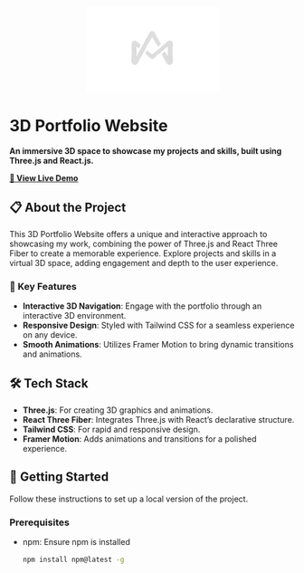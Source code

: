 <div align="center">
    <a href="https://github.com/arsath0206/3d-portfolio">
        <img src="src/assets/arsath02.png" alt="3D Portfolio Logo" width="235" height="150">
    </a>
</div>

# 3D Portfolio Website

**An immersive 3D space to showcase my projects and skills, built using Three.js and React.js.**

[**🚀 View Live Demo**](https://arsath.vercel.app/)

## 📋 About the Project

This 3D Portfolio Website offers a unique and interactive approach to showcasing my work, combining the power of Three.js and React Three Fiber to create a memorable experience. Explore projects and skills in a virtual 3D space, adding engagement and depth to the user experience.

### 🌟 Key Features

- **Interactive 3D Navigation**: Engage with the portfolio through an interactive 3D environment.
- **Responsive Design**: Styled with Tailwind CSS for a seamless experience on any device.
- **Smooth Animations**: Utilizes Framer Motion to bring dynamic transitions and animations.

## 🛠 Tech Stack

- **Three.js**: For creating 3D graphics and animations.
- **React Three Fiber**: Integrates Three.js with React’s declarative structure.
- **Tailwind CSS**: For rapid and responsive design.
- **Framer Motion**: Adds animations and transitions for a polished experience.

## 🚀 Getting Started

Follow these instructions to set up a local version of the project.

### Prerequisites

- npm: Ensure npm is installed
  ```bash
  npm install npm@latest -g
